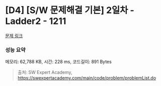 # [D4] [S/W 문제해결 기본] 2일차 - Ladder2 - 1211 

[문제 링크](https://swexpertacademy.com/main/code/problem/problemDetail.do?contestProbId=AV14BgD6AEECFAYh) 

### 성능 요약

메모리: 62,788 KB, 시간: 228 ms, 코드길이: 891 Bytes



> 출처: SW Expert Academy, https://swexpertacademy.com/main/code/problem/problemList.do